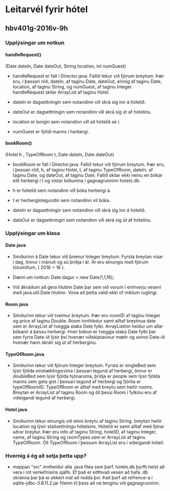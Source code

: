 # Leitarvél fyrir hótel
## hbv401g-2016v-9h
### Upplýsingar um notkun

#### handleRequest()

(Date dateIn, Date dateOut, String location, int numGuest)

 - handleRequest er fall í Director.java. Fallið tekur við fjórum breytum.
 Þær eru, í þessari röð, dateIn, af taginu Date, dateOut, einnig af taginu Date,
 location, af taginu String, og numGuest, af taginu Integer. handleRequest skilar ArrayList
  af taginu Hotel.

  - dateIn er dagsettningin sem notandinn vill skrá sig inn á hótelið.
  - dateOut er dagsettningin sem notandinn vill skrá sig út af hótelinu.
  - location er borgin sem notandinn vill að hótelið sé í.
  - numGuest er fjöldi manns í herbergi.

#### bookRoom()
(Hotel h , TypeOfRoom t, Date dateIn, Date dateOut)  

 - bookRoom er fall í Director.java. Fallið tekur við fjórum breytum. Þær eru, í
 þessari röð, h, af taginu Hotel, t, af taginu TypeOfRoom, dateIn, af taginu Date,
  og dateOut, af taginu Date. Fallið skilar ekki neinu en bókar eitt herbergi
  í t og vistar bókunina í gagnagrunninn hotels.db.

  - h er hótelið sem notandinn vill bóka herbergi á.
  - t er herbergistegundin sem notandinn vil bóka.
  - dateIn er dagsettningin sem notandinn vill skrá sig inn á hótelið.
  - dateOut er dagsettningin sem notandinn vill skrá sig út af hótelinu.

### Upplýsingar um klasa

#### Date.java

 - Smiðurinn á Date tekur við þremur Integer breytum. Fyrsta breytan vísar í dag, önnur
 í mánuð og sú þriðja í ár. Ár eru einungis með fjórum tölustöfum, ( 2016 = 16 ).

  - Dæmi um notkun: Date dagur = new Date(1,1,16);


  - Við ákváðum að gera hlutinn Date þar sem við vorum í einhverju veseni með
  java.util.Date hlutinn. Vona að þetta valdi ekki of miklum ruglingi.

#### Room.java

 - Smiðurinn tekur við tveimur breytum. Þær eru roomID af taginu Integer og price af
 taginu Double. Room innihledur samt alltaf breytnua date sem er ArrayList af
 tveggja staka Date fylki. ArrayListinn heldur um allar bókanir á þessu herbergi. Hver
 bókun er tveggja staka Date fylki þar sem fyrra Date-ið lýsir því hvenær viðskiptavinur
 mætir og seinni Date-ið hvenær hann skráir sig út af herberginu.


#### TypeOfRoom.java

  - Smiðurinn tekur við fjórum Integer breytum. Fyrsta er singleBed sem lýsir fjölda
  einstæklingsrúma í þessari tegund af herbergi, önnur er doubleBed sem lýsir fjölda
  hjónarúma, þriðja er people sem lýsir fjölda manns sem geta gist í þessari tegund af
  herbergi og fjórða er typeOfRoomID. TypeOfRoom er alltaf með breytu sem heitir rooms.
  Breytan er ArrayList af taginu Room og öll þessi Room í fylkinu eru af viðeigandi tegund
  af herbergi.

#### Hotel.java

 - Smiðurinn tekur einungis við einni breytu af taginu String. breytan heitir location
 og lýsir staðsettningu hótelsins. Hótelið er samt alltaf með fjórar aðrar breytur.
 Þær eru info af taginu String, hotelID, af taginu Integer, name, af taginu String og
 roomTypes sem er ArrayList af taginu TypeOfRoom. Öll TypeOfRoom í þessum ArrayList
 eru í viðeigandi hóteli.


### Hvernig á ég að setja þetta upp?

 - mappan "src" inniheldur alla .java filea sem þarf. hotels.db þyrfti helst að vera í
rót verkefnisins sjálfs. Ef það er eitthvað vesen að hafa .db skránna þar þá er ekkert
mál að redda því. Það þarf að refrence-a í sqlite-jdbc-3.8.11.2.jar fileinn til þess
að ná tenginu við gagnagrunninn.
